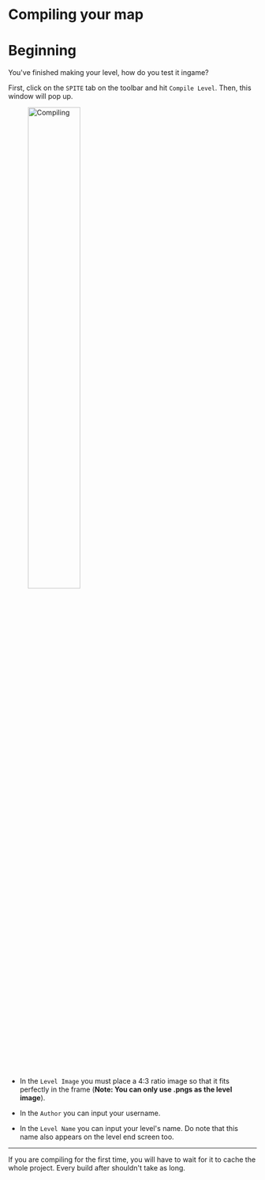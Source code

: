 # Compiling your map



# Beginning

You've finished making your level, how do you test it ingame?

First, click on the `SPITE` tab on the toolbar and hit `Compile Level`. Then, this window will pop up.

<div style={{ textAlign: "center" }}>
	<figure>
		<img src="https://github.com/layzyidiot/e-sw/blob/main/images/compile1.png?raw=true" alt="Compiling" width="50%" height="50%"></img>
	</figure>
</div>

* In the `Level Image` you must place a 4:3 ratio image so that it fits perfectly in the frame (**Note: You can only use .pngs as the level image**).

* In the `Author` you can input your username.

* In the `Level Name` you can input your level's name. Do note that this name also appears on the level end screen too.

--- 

If you are compiling for the first time, you will have to wait for it to cache the whole project. Every build after shouldn't take as long.
